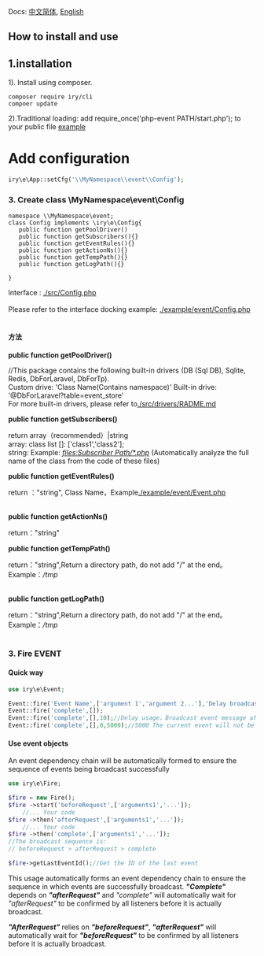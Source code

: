 Docs: [中文简体](./README.md), [English](./README-EN.md)
## How to install and use
<a id="lang-en"></a>
## 1.installation
1). Install using composer. 

```shell script
composer require iry/cli
compoer update
```

2).Traditional loading: add require_once('php-event PATH/start.php'); to your public file [example](./example/index.php)

# Add configuration

```php
iry\e\App::setCfg('\\MyNamespace\\event\\Config');
```

### 3. Create class \\MyNamespace\event\\Config
```
namespace \\MyNamespace\event;
class Config implements \iry\e\Config{
   public function getPoolDriver()
   public function getSubscribers(){}
   public function getEventRules(){}
   public function getActionNs(){}
   public function getTempPath(){}
   public function getLogPath(){}

}
```
Interface : [./src/Config.php](./src/Config.php)<br><br>
Please refer to the interface docking example: [./example/event/Config.php](./example/event/Config.php)<br><br>
#### 方法
**public function getPoolDriver()**

 //This package contains the following built-in drivers (DB (Sql DB), Sqlite, Redis, DbForLaravel, DbForTp).<br>
    Custom drive:  'Class Name(Contains namespace)'
    Built-in drive: '@DbForLaravel?table=event_store'
    <br> For more built-in drivers, please refer to[./src/drivers/RADME.md](./src/drivers/RADME.md)

**public function getSubscribers()**

return array（recommended）|string<br>
  array: class list []: ['class1','class2'];<br>
  string: Example: <u>_files:Subscriber Path/*.php_</u> (Automatically analyze the full name of the class from the code of these files)

**public function getEventRules()**

return ："string", Class Name，Example[./example/event/Event.php](./example/event/Event.php)<br><br>

**public function getActionNs()**

return："string"

**public function getTempPath()**

return："string",Return a directory path, do not add "/" at the end。 Example：_/tmp_<br><br>

**public function getLogPath()**

return："string",Return a directory path, do not add "/" at the end。 Example：_/tmp_<br><br>


### 3. Fire EVENT

#### Quick way
```php
use iry\e\Event;

Event::fire('Event Name',['argument 1','argument 2...'],'Delay broadcast for n seconds','Dependent event ID');
Event::fire('complete',[]);
Event::fire('complete',[],10);//Delay usage，Broadcast event message after 10 seconds
Event::fire('complete',[],0,5000);//5000 The current event will not be broadcast until the broadcast is confirmed
```
#### Use event objects
An event dependency chain will be automatically formed to ensure the sequence of events being broadcast successfully
```php
use iry\e\Fire; 

$fire = new Fire();
$fire ->start('beforeRequest',['arguments1','...']);
    //... Your code
$fire ->then('afterRequest',['arguments1','...']);
    //... Your code
$fire ->then('complete',['arguments1','...']);
//The broadcast sequence is:
// beforeRequest > afterRequest > complete

$fire->getLastEventId();//Get the ID of the last event
```
This usage automatically forms an event dependency chain to ensure the sequence in which events are successfully broadcast.
**_"Complete"_** depends on _**"afterRequest"**_ and _"complete"_ will automatically wait for _"afterRequest"_ to be confirmed by all listeners before it is actually broadcast.

**_"AfterRequest"_** relies on **_"beforeRequest"_**, **_"afterRequest"_** will automatically wait for **_"beforeRequest"_** to be confirmed by all listeners before it is actually broadcast.